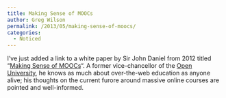 ```yaml
---
title: Making Sense of MOOCs
author: Greg Wilson
permalink: /2013/05/making-sense-of-moocs/
categories:
  - Noticed
---
```

I&#8217;ve just added a link to a white paper by Sir John Daniel from 2012 titled &#8220;[Making Sense of MOOCs][1]&#8220;. A former vice-chancellor of the [Open University][2], he knows as much about over-the-web education as anyone alive; his thoughts on the current furore around massive online courses are pointed and well-informed.

 [1]: http://sirjohn.ca/wordpress/wp-content/training-course/uploads/2012/08/120925MOOCspaper2.pdf
 [2]: http://open.ac.uk
